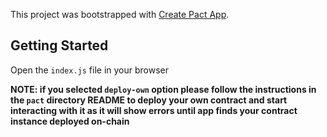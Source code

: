 This project was bootstrapped with [Create Pact App](https://github.com/kadena-io/create-pact-app).

## Getting Started


Open the `index.js` file in your browser

**NOTE: if you selected `deploy-own` option please follow the instructions in the `pact` directory README to deploy your own contract and start interacting with it as it will show errors until app finds your contract instance deployed on-chain**
